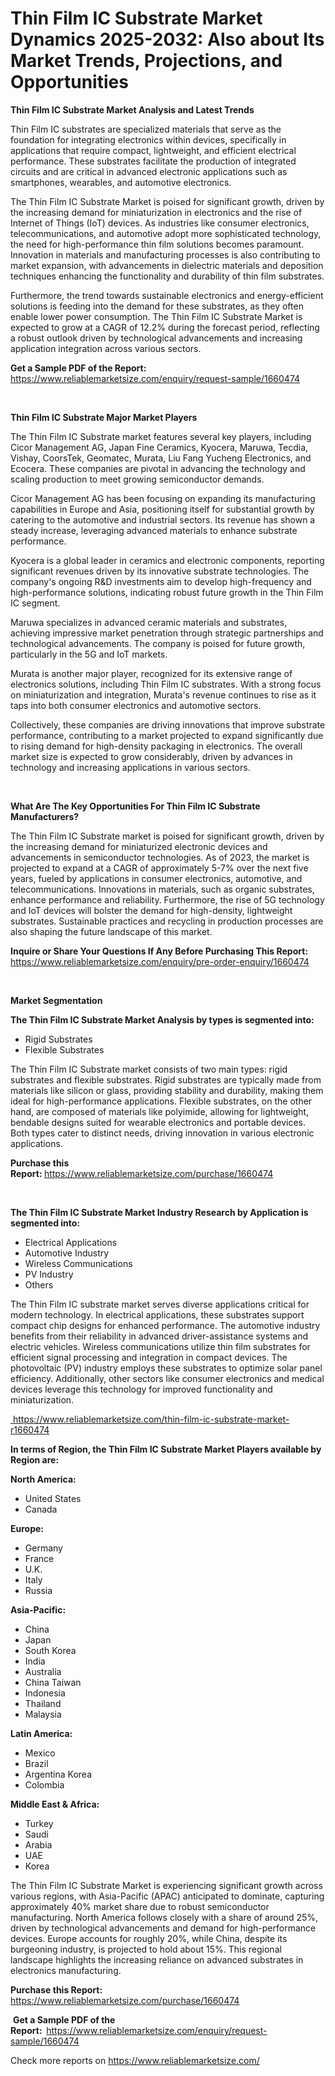 <p><h1>Thin Film IC Substrate Market Dynamics 2025-2032: Also about Its Market Trends, Projections, and Opportunities</h1></p><p><strong>Thin Film IC Substrate Market Analysis and Latest Trends</strong></p>
<p><p>Thin Film IC substrates are specialized materials that serve as the foundation for integrating electronics within devices, specifically in applications that require compact, lightweight, and efficient electrical performance. These substrates facilitate the production of integrated circuits and are critical in advanced electronic applications such as smartphones, wearables, and automotive electronics. </p><p>The Thin Film IC Substrate Market is poised for significant growth, driven by the increasing demand for miniaturization in electronics and the rise of Internet of Things (IoT) devices. As industries like consumer electronics, telecommunications, and automotive adopt more sophisticated technology, the need for high-performance thin film solutions becomes paramount. Innovation in materials and manufacturing processes is also contributing to market expansion, with advancements in dielectric materials and deposition techniques enhancing the functionality and durability of thin film substrates. </p><p>Furthermore, the trend towards sustainable electronics and energy-efficient solutions is feeding into the demand for these substrates, as they often enable lower power consumption. The Thin Film IC Substrate Market is expected to grow at a CAGR of 12.2% during the forecast period, reflecting a robust outlook driven by technological advancements and increasing application integration across various sectors.</p></p>
<p><strong>Get a Sample PDF of the Report:&nbsp;</strong> <a href="https://www.reliablemarketsize.com/enquiry/request-sample/1660474?utm_campaign=3516&utm_medium=2&utm_source=Github&utm_content=ia&utm_term=29032025&utm_id=thin-film-ic-substrate">https://www.reliablemarketsize.com/enquiry/request-sample/1660474</a></p>
<p>&nbsp;</p>
<p><strong>Thin Film IC Substrate Major Market Players</strong></p>
<p><p>The Thin Film IC Substrate market features several key players, including Cicor Management AG, Japan Fine Ceramics, Kyocera, Maruwa, Tecdia, Vishay, CoorsTek, Geomatec, Murata, Liu Fang Yucheng Electronics, and Ecocera. These companies are pivotal in advancing the technology and scaling production to meet growing semiconductor demands.</p><p>Cicor Management AG has been focusing on expanding its manufacturing capabilities in Europe and Asia, positioning itself for substantial growth by catering to the automotive and industrial sectors. Its revenue has shown a steady increase, leveraging advanced materials to enhance substrate performance.</p><p>Kyocera is a global leader in ceramics and electronic components, reporting significant revenues driven by its innovative substrate technologies. The company's ongoing R&D investments aim to develop high-frequency and high-performance solutions, indicating robust future growth in the Thin Film IC segment.</p><p>Maruwa specializes in advanced ceramic materials and substrates, achieving impressive market penetration through strategic partnerships and technological advancements. The company is poised for future growth, particularly in the 5G and IoT markets.</p><p>Murata is another major player, recognized for its extensive range of electronics solutions, including Thin Film IC substrates. With a strong focus on miniaturization and integration, Murata's revenue continues to rise as it taps into both consumer electronics and automotive sectors.</p><p>Collectively, these companies are driving innovations that improve substrate performance, contributing to a market projected to expand significantly due to rising demand for high-density packaging in electronics. The overall market size is expected to grow considerably, driven by advances in technology and increasing applications in various sectors.</p></p>
<p>&nbsp;</p>
<p><strong>What Are The Key Opportunities For Thin Film IC Substrate Manufacturers?</strong></p>
<p><p>The Thin Film IC Substrate market is poised for significant growth, driven by the increasing demand for miniaturized electronic devices and advancements in semiconductor technologies. As of 2023, the market is projected to expand at a CAGR of approximately 5-7% over the next five years, fueled by applications in consumer electronics, automotive, and telecommunications. Innovations in materials, such as organic substrates, enhance performance and reliability. Furthermore, the rise of 5G technology and IoT devices will bolster the demand for high-density, lightweight substrates. Sustainable practices and recycling in production processes are also shaping the future landscape of this market.</p></p>
<p><strong>Inquire or Share Your Questions If Any Before Purchasing This Report:</strong> <a href="https://www.reliablemarketsize.com/enquiry/pre-order-enquiry/1660474?utm_campaign=3516&utm_medium=2&utm_source=Github&utm_content=ia&utm_term=29032025&utm_id=thin-film-ic-substrate">https://www.reliablemarketsize.com/enquiry/pre-order-enquiry/1660474</a></p>
<p>&nbsp;</p>
<p><strong>Market Segmentation</strong></p>
<p><strong>The Thin Film IC Substrate Market Analysis by types is segmented into:</strong></p>
<p><ul><li>Rigid Substrates</li><li>Flexible Substrates</li></ul></p>
<p><p>The Thin Film IC Substrate market consists of two main types: rigid substrates and flexible substrates. Rigid substrates are typically made from materials like silicon or glass, providing stability and durability, making them ideal for high-performance applications. Flexible substrates, on the other hand, are composed of materials like polyimide, allowing for lightweight, bendable designs suited for wearable electronics and portable devices. Both types cater to distinct needs, driving innovation in various electronic applications.</p></p>
<p><strong>Purchase this Report:&nbsp;</strong><a href="https://www.reliablemarketsize.com/purchase/1660474?utm_campaign=3516&utm_medium=2&utm_source=Github&utm_content=ia&utm_term=29032025&utm_id=thin-film-ic-substrate">https://www.reliablemarketsize.com/purchase/1660474</a></p>
<p>&nbsp;</p>
<p><strong>The Thin Film IC Substrate Market Industry Research by Application is segmented into:</strong></p>
<p><ul><li>Electrical Applications</li><li>Automotive Industry</li><li>Wireless Communications</li><li>PV Industry</li><li>Others</li></ul></p>
<p><p>The Thin Film IC substrate market serves diverse applications critical for modern technology. In electrical applications, these substrates support compact chip designs for enhanced performance. The automotive industry benefits from their reliability in advanced driver-assistance systems and electric vehicles. Wireless communications utilize thin film substrates for efficient signal processing and integration in compact devices. The photovoltaic (PV) industry employs these substrates to optimize solar panel efficiency. Additionally, other sectors like consumer electronics and medical devices leverage this technology for improved functionality and miniaturization.</p></p>
<p><a href="https://www.reliablemarketsize.com/thin-film-ic-substrate-market-r1660474?utm_campaign=3516&utm_medium=2&utm_source=Github&utm_content=ia&utm_term=29032025&utm_id=thin-film-ic-substrate">&nbsp;https://www.reliablemarketsize.com/thin-film-ic-substrate-market-r1660474</a></p>
<p><strong>In terms of Region, the Thin Film IC Substrate Market Players available by Region are:</strong></p>
<p>
    <p> <strong> North America: </strong>
        <ul>
            <li>United States</li>
            <li>Canada</li>
        </ul>
        </p> 
    <p> <strong> Europe: </strong>
        <ul>
            <li>Germany</li>
            <li>France</li>
            <li>U.K.</li>
            <li>Italy</li>
            <li>Russia</li>
        </ul>
        </p> 
    <p> <strong> Asia-Pacific: </strong>
        <ul>
            <li>China</li>
            <li>Japan</li>
            <li>South Korea</li>
            <li>India</li>
            <li>Australia</li>
            <li>China Taiwan</li>
            <li>Indonesia</li>
            <li>Thailand</li>
            <li>Malaysia</li>
        </ul>
        </p> 
    <p> <strong> Latin America: </strong>
        <ul>
            <li>Mexico</li>
            <li>Brazil</li>
            <li>Argentina Korea</li>
            <li>Colombia</li>
        </ul>
        </p> 
    <p> <strong> Middle East & Africa: </strong>
        <ul>
            <li>Turkey</li>
            <li>Saudi</li>
            <li>Arabia</li>
            <li>UAE</li>
            <li>Korea</li>
        </ul>
    </p>
    </p>
<p><p>The Thin Film IC Substrate Market is experiencing significant growth across various regions, with Asia-Pacific (APAC) anticipated to dominate, capturing approximately 40% market share due to robust semiconductor manufacturing. North America follows closely with a share of around 25%, driven by technological advancements and demand for high-performance devices. Europe accounts for roughly 20%, while China, despite its burgeoning industry, is projected to hold about 15%. This regional landscape highlights the increasing reliance on advanced substrates in electronics manufacturing.</p></p>
<p><strong>Purchase this Report: </strong><a href="https://www.reliablemarketsize.com/purchase/1660474?utm_campaign=3516&utm_medium=2&utm_source=Github&utm_content=ia&utm_term=29032025&utm_id=thin-film-ic-substrate">https://www.reliablemarketsize.com/purchase/1660474</a></p>
<p>&nbsp;<strong>Get a Sample PDF of the Report:&nbsp;&nbsp;</strong><a href="https://www.reliablemarketsize.com/enquiry/request-sample/1660474?utm_campaign=3516&utm_medium=2&utm_source=Github&utm_content=ia&utm_term=29032025&utm_id=thin-film-ic-substrate">https://www.reliablemarketsize.com/enquiry/request-sample/1660474</a></p>
<p><strong></strong></p>
<p>Check more reports on <a href="https://www.reliablemarketsize.com/?utm_campaign=3516&utm_medium=2&utm_source=Github&utm_content=ia&utm_term=29032025&utm_id=thin-film-ic-substrate">https://www.reliablemarketsize.com/</a></p>
